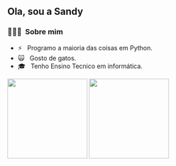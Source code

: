 <h2> Ola, sou a Sandy</h2>

<h3> 👨🏻‍💻 &nbsp;Sobre mim </h3>

- ⚡ &nbsp; Programo a maioria das coisas em Python.
- 🙀 &nbsp; Gosto de gatos.
- 🎓 &nbsp; Tenho Ensino Tecnico em informática.


<img height="180em" src="https://github-readme-stats.vercel.app/api?username=SandyHoffmann&show_icons=true&theme=synthwave" />
<img height="180em" src="https://github-readme-stats.vercel.app/api/top-langs/?username=SandyHoffmann&layout=compact&theme=synthwave"/>
<br/>
